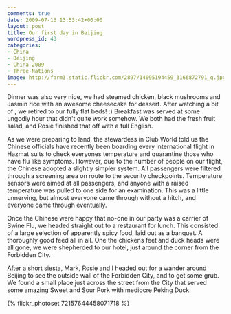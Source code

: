 ```yaml
---
comments: true
date: 2009-07-16 13:53:42+00:00
layout: post
title: Our first day in Beijing
wordpress_id: 43
categories:
- China
- Beijing
- China-2009
- Three-Nations
image: http://farm3.static.flickr.com/2897/14095194459_3166872791_q.jpg
---
```


Dinner was also very nice, we had steamed chicken, black mushrooms and Jasmin rice with an awesome
cheesecake for dessert. After watching a bit of , we retired to our fully flat beds! :) Breakfast
was served at some ungodly hour that didn't quite work somehow. We both had the fresh fruit salad,
and Rosie finished that off with a full English.

As we were preparing to land, the stewardess in Club World told us the Chinese officials have
recently been boarding every international flight in Hazmat suits to check everyones temperature
and quarantine those who have flu like symptoms. However, due to the number of people on our flight,
the Chinese adopted a slightly simpler system. All passengers were filtered through a screening area
on route to the security checkpoints. Temperature sensors were aimed at all passengers, and anyone
with a raised temperature was pulled to one side for an examination. This was a little unnerving,
but almost everyone came through without a hitch, and everyone came through eventually.

Once the Chinese were happy that no-one in our party was a carrier of Swine Flu, we headed straight
out to a restaurant for lunch. This consisted of a large selection of apparently spicy food, laid
out as a banquet. A thoroughly good feed all in all. One the chickens feet and duck heads were all
gone, we were shepherded to our hotel, just around the corner from the Forbidden City.

After a short siesta, Mark, Rosie and I headed out for a wander around Beijing to see the outside
wall of the Forbidden City, and to get some grub. We found a small place just across the street
from the City that served some amazing Sweet and Sour Pork with mediocre Peking Duck.

{% flickr_photoset 72157644458071718 %}
